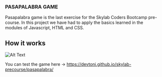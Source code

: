 ### PASAPALABRA GAME

Pasapalabra game is the last exercise for the Skylab Coders Bootcamp pre-course.
In this project we have had to apply the basics learned in the modules of Javascript, HTML and CSS.

## How it works

![Alt Text](http://res.cloudinary.com/drenzfi8m/image/upload/v1498670557/pasapalabra_beta_xquar1.gif)

You can test the game here -> https://devtoni.github.io/skylab-precourse/pasapalabra/

